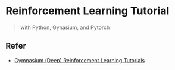 # Reinforcement Learning Tutorial

> with Python, Gynasium, and Pytorch

## Refer

- [Gymnasium (Deep) Reinforcement Learning Tutorials](https://www.youtube.com/playlist?list=PL58zEckBH8fCt_lYkmayZoR9XfDCW9hte)
